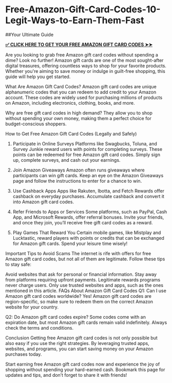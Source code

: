 # Free-Amazon-Gift-Card-Codes-10-Legit-Ways-to-Earn-Them-Fast
##Your Ultimate Guide

**[✅ CLICK HERE TO GET YOUR FREE AMAZON GIFT CARD CODES ➤➤](https://myusoffer.xyz/all-gift-card-2/)**

Are you looking to grab free Amazon gift card codes without spending a dime? Look no further! Amazon gift cards are one of the most sought-after digital treasures, offering countless ways to shop for your favorite products. Whether you're aiming to save money or indulge in guilt-free shopping, this guide will help you get started.

What Are Amazon Gift Card Codes?
Amazon gift card codes are unique alphanumeric codes that you can redeem to add credit to your Amazon account. These codes are widely used for purchasing millions of products on Amazon, including electronics, clothing, books, and more.

Why are free gift card codes in high demand?
They allow you to shop without spending your own money, making them a perfect choice for budget-conscious shoppers.

How to Get Free Amazon Gift Card Codes (Legally and Safely)
1. Participate in Online Surveys
Platforms like Swagbucks, Toluna, and Survey Junkie reward users with points for completing surveys. These points can be redeemed for free Amazon gift card codes. Simply sign up, complete surveys, and cash out your earnings.

2. Join Amazon Giveaways
Amazon often runs giveaways where participants can win gift cards. Keep an eye on the Amazon Giveaways page and follow the instructions to enter for a chance to win.

3. Use Cashback Apps
Apps like Rakuten, Ibotta, and Fetch Rewards offer cashback on everyday purchases. Accumulate cashback and convert it into Amazon gift card codes.

4. Refer Friends to Apps or Services
Some platforms, such as PayPal, Cash App, and Microsoft Rewards, offer referral bonuses. Invite your friends, and once they join, you’ll receive free gift card codes as a reward.

5. Play Games That Reward You
Certain mobile games, like Mistplay and Lucktastic, reward players with points or credits that can be exchanged for Amazon gift cards. Spend your leisure time wisely!

Important Tips to Avoid Scams
The internet is rife with offers for free Amazon gift card codes, but not all of them are legitimate. Follow these tips to stay safe:

Avoid websites that ask for personal or financial information.
Stay away from platforms requiring upfront payments. Legitimate rewards programs never charge users.
Only use trusted websites and apps, such as the ones mentioned in this article.
FAQs About Amazon Gift Card Codes
Q1: Can I use Amazon gift card codes worldwide?
Yes! Amazon gift card codes are region-specific, so make sure to redeem them on the correct Amazon website for your country.

Q2: Do Amazon gift card codes expire?
Some codes come with an expiration date, but most Amazon gift cards remain valid indefinitely. Always check the terms and conditions.

Conclusion
Getting free Amazon gift card codes is not only possible but also easy if you use the right strategies. By leveraging trusted apps, websites, and programs, you can start saving money on your Amazon purchases today.

Start earning free Amazon gift card codes now and experience the joy of shopping without spending your hard-earned cash. Bookmark this page for updates and tips, and don’t forget to share it with friends!
